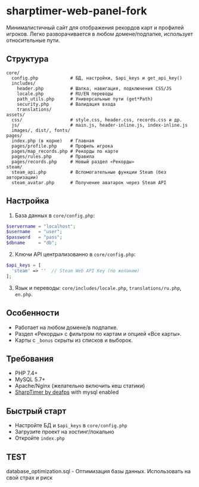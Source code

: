 # sharptimer-web-panel-fork

Минималистичный сайт для отображения рекордов карт и профилей игроков. Легко разворачивается в любом домене/подпапке, использует относительные пути.

## Структура
```
core/
  config.php            # БД, настройки, $api_keys и get_api_key()
  includes/
    header.php          # Шапка, навигация, подключения CSS/JS
    locale.php          # RU/EN переводы
    path_utils.php      # Универсальные пути (get*Path)
    security.php        # Валидация входа
    translations/
assets/
  css/                  # style.css, header.css, records.css и др.
  js/                   # main.js, header-inline.js, index-inline.js
  images/, dist/, fonts/
pages/
  index.php (в корне)   # Главная
  pages/profile.php     # Профиль игрока
  pages/map_records.php # Рекорды по карте
  pages/rules.php       # Правила
  pages/records.php     # Новый раздел «Рекорды»
steam/
  steam_api.php         # Вспомогательные функции Steam (без авторизации)
  steam_avatar.php      # Получение аватарок через Steam API
```

## Настройка
1) База данных в `core/config.php`:
```php
$servername = "localhost";
$username   = "user";
$password   = "pass";
$dbname     = "db";
```
2) Ключи API централизованно в `core/config.php`:
```php
$api_keys = [
  'steam' => ''  // Steam Web API Key (по желанию)
];
```
3) Язык и переводы: `core/includes/locale.php`, `translations/ru.php`, `en.php`.

## Особенности
- Работает на любом домене/в подпапке.
- Раздел «Рекорды» с фильтром по картам и опцией «Все карты».
- Карты с `_bonus` скрыты из списков и выборок.

## Требования
- PHP 7.4+
- MySQL 5.7+
- Apache/Nginx (желательно включить кеш статики)
- [SharpTimer by deafps](https://github.com/DEAFPS/SharpTimer) with mysql enabled

## Быстрый старт
- Настройте БД и `$api_keys` в `core/config.php`
- Загрузите проект на хостинг/локально
- Откройте `index.php`

## TEST
database_optimization.sql - Оптимизация базы данных. Использовать на свой страх и риск
